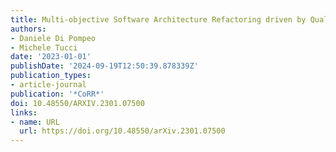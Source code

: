 ```yaml
---
title: Multi-objective Software Architecture Refactoring driven by Quality Attributes
authors:
- Daniele Di Pompeo
- Michele Tucci
date: '2023-01-01'
publishDate: '2024-09-19T12:50:39.878339Z'
publication_types:
- article-journal
publication: '*CoRR*'
doi: 10.48550/ARXIV.2301.07500
links:
- name: URL
  url: https://doi.org/10.48550/arXiv.2301.07500
---
```

